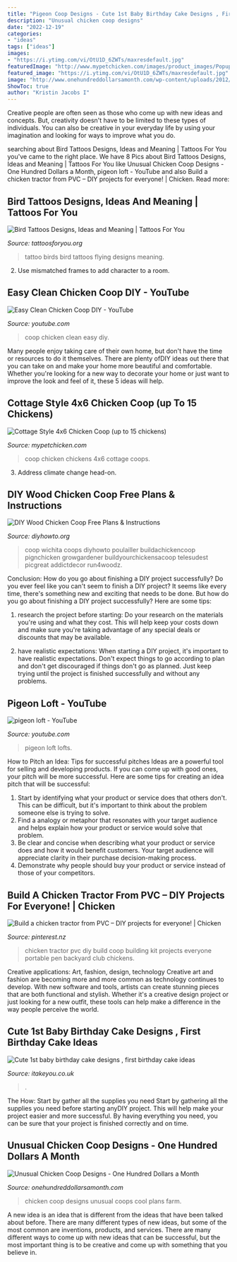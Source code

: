 ```yaml
---
title: "Pigeon Coop Designs - Cute 1st Baby Birthday Cake Designs , First Birthday Cake Ideas"
description: "Unusual chicken coop designs"
date: "2022-12-19"
categories:
- "ideas"
tags: ["ideas"]
images:
- "https://i.ytimg.com/vi/OtU1D_6ZWTs/maxresdefault.jpg"
featuredImage: "http://www.mypetchicken.com/images/product_images/Popup/BB-A46-(8).jpg"
featured_image: "https://i.ytimg.com/vi/OtU1D_6ZWTs/maxresdefault.jpg"
image: "http://www.onehundreddollarsamonth.com/wp-content/uploads/2012/04/cool-chicken-coop-designs_opt.jpg"
ShowToc: true
author: "Kristin Jacobs I"
---
```



Creative people are often seen as those who come up with new ideas and concepts. But, creativity doesn't have to be limited to these types of individuals. You can also be creative in your everyday life by using your imagination and looking for ways to improve what you do.

	

		
searching about Bird Tattoos Designs, Ideas and Meaning | Tattoos For You you've came to the right place. We have 8 Pics about Bird Tattoos Designs, Ideas and Meaning | Tattoos For You like Unusual Chicken Coop Designs - One Hundred Dollars a Month, pigeon loft - YouTube and also Build a chicken tractor from PVC – DIY projects for everyone! | Chicken. Read more:
		
    
## Bird Tattoos Designs, Ideas And Meaning | Tattoos For You

<img loading=lazy src="http://www.tattoosforyou.org/wp-content/uploads/2013/09/Tattoo-Birds-768x1024.jpg" onerror="this.onerror=null;this.src='https://tse2.mm.bing.net/th?id=OIP.qVT1Y5a6cqXpR4jzxRECnAHaJ4&amp;pid=15.1';" alt="Bird Tattoos Designs, Ideas and Meaning | Tattoos For You">

_Source: tattoosforyou.org_

>tattoo birds bird tattoos flying designs meaning. 

	

2. Use mismatched frames to add character to a room.

    
## Easy Clean Chicken Coop DIY - YouTube

<img loading=lazy src="https://i.ytimg.com/vi/OtU1D_6ZWTs/maxresdefault.jpg" onerror="this.onerror=null;this.src='https://tse4.mm.bing.net/th?id=OIP.jI0wIc79_f7rdJu_Sk1e7AHaEK&amp;pid=15.1';" alt="Easy Clean Chicken Coop DIY - YouTube">

_Source: youtube.com_

>coop chicken clean easy diy. 

	

Many people enjoy taking care of their own home, but don't have the time or resources to do it themselves. There are plenty ofDIY ideas out there that you can take on and make your home more beautiful and comfortable. Whether you're looking for a new way to decorate your home or just want to improve the look and feel of it, these 5 ideas will help.

    
## Cottage Style 4x6 Chicken Coop (up To 15 Chickens)

<img loading=lazy src="http://www.mypetchicken.com/images/product_images/Popup/BB-A46-(8).jpg" onerror="this.onerror=null;this.src='https://tse2.mm.bing.net/th?id=OIP.-KQLY1l9hA6uNqxFlkM3HwHaLG&amp;pid=15.1';" alt="Cottage Style 4x6 Chicken Coop (up to 15 chickens)">

_Source: mypetchicken.com_

>coop chicken chickens 4x6 cottage coops. 

	

3. Address climate change head-on. 

    
## DIY Wood Chicken Coop Free Plans &amp; Instructions

<img loading=lazy src="https://www.diyhowto.org/wp-content/uploads/DIYHowto-DIY-Wood-Chicken-Coop-Free-Plans-02.jpg" onerror="this.onerror=null;this.src='https://tse2.mm.bing.net/th?id=OIP.Y3HVP4xP8SPCObrTphEhGQHaPz&amp;pid=15.1';" alt="DIY Wood Chicken Coop Free Plans &amp; Instructions">

_Source: diyhowto.org_

>coop wichita coops diyhowto poulailler buildachickencoop pignchicken growgardener buildyourchickensacoop telesudest picgreat addictdecor run4woodz. 

	

Conclusion: How do you go about finishing a DIY project successfully?
Do you ever feel like you can't seem to finish a DIY project? It seems like every time, there's something new and exciting that needs to be done. But how do you go about finishing a DIY project successfully? Here are some tips: 
1. research the project before starting: Do your research on the materials you're using and what they cost. This will help keep your costs down and make sure you're taking advantage of any special deals or discounts that may be available. 

2. have realistic expectations: When starting a DIY project, it's important to have realistic expectations. Don't expect things to go according to plan and don't get discouraged if things don't go as planned. Just keep trying until the project is finished successfully and without any problems. 


    
## Pigeon Loft - YouTube

<img loading=lazy src="https://i.ytimg.com/vi/jhJrXUbyZks/maxresdefault.jpg" onerror="this.onerror=null;this.src='https://tse1.mm.bing.net/th?id=OIP.z5qF5ocSZngSFBq8QoRfwgHaEK&amp;pid=15.1';" alt="pigeon loft - YouTube">

_Source: youtube.com_

>pigeon loft lofts. 

	

How to Pitch an Idea: Tips for successful pitches
Ideas are a powerful tool for selling and developing products. If you can come up with good ones, your pitch will be more successful. Here are some tips for creating an idea pitch that will be successful:
1. Start by identifying what your product or service does that others don't. This can be difficult, but it's important to think about the problem someone else is trying to solve.
2. Find a analogy or metaphor that resonates with your target audience and helps explain how your product or service would solve that problem.
3. Be clear and concise when describing what your product or service does and how it would benefit customers. Your target audience will appreciate clarity in their purchase decision-making process.
4. Demonstrate why people should buy your product or service instead of those of your competitors.

    
## Build A Chicken Tractor From PVC – DIY Projects For Everyone! | Chicken

<img loading=lazy src="https://i.pinimg.com/736x/eb/fb/ed/ebfbeddeb8318c7bb9ced1280f1b7939.jpg" onerror="this.onerror=null;this.src='https://tse2.mm.bing.net/th?id=OIP.wv3W7g1aVpNpkV_7tjjdTwHaJ6&amp;pid=15.1';" alt="Build a chicken tractor from PVC – DIY projects for everyone! | Chicken">

_Source: pinterest.nz_

>chicken tractor pvc diy build coop building kit projects everyone portable pen backyard club chickens. 

	

Creative applications: Art, fashion, design, technology
Creative art and fashion are becoming more and more common as technology continues to develop. With new software and tools, artists can create stunning pieces that are both functional and stylish. Whether it's a creative design project or just looking for a new outfit, these tools can help make a difference in the way people perceive the world.

    
## Cute 1st Baby Birthday Cake Designs , First Birthday Cake Ideas

<img loading=lazy src="https://www.itakeyou.co.uk/wp-content/uploads/2020/09/1st-brithday-cake-2.jpg" onerror="this.onerror=null;this.src='https://tse3.mm.bing.net/th?id=OIP.GFFU3zEQZjNS2JVp1abEigHaOS&amp;pid=15.1';" alt="Cute 1st baby birthday cake designs , first birthday cake ideas">

_Source: itakeyou.co.uk_

>. 

	

The How: Start by gather all the supplies you need
Start by gathering all the supplies you need before starting anyDIY project. This will help make your project easier and more successful. By having everything you need, you can be sure that your project is finished correctly and on time.

    
## Unusual Chicken Coop Designs - One Hundred Dollars A Month

<img loading=lazy src="http://www.onehundreddollarsamonth.com/wp-content/uploads/2012/04/cool-chicken-coop-designs_opt.jpg" onerror="this.onerror=null;this.src='https://tse2.mm.bing.net/th?id=OIP.a20Xd9iOZatF8rVzgi1hVAHaLH&amp;pid=15.1';" alt="Unusual Chicken Coop Designs - One Hundred Dollars a Month">

_Source: onehundreddollarsamonth.com_

>chicken coop designs unusual coops cool plans farm. 

	

A new idea is an idea that is different from the ideas that have been talked about before. There are many different types of new ideas, but some of the most common are inventions, products, and services. There are many different ways to come up with new ideas that can be successful, but the most important thing is to be creative and come up with something that you believe in.

